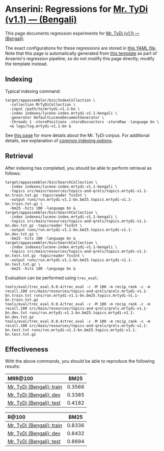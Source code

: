 # Anserini: Regressions for [Mr. TyDi (v1.1) &mdash; (Bengali)](https://github.com/castorini/mr.tydi)

This page documents regression experiments for [Mr. TyDi (v1.1) &mdash; (Bengali)](https://github.com/castorini/mr.tydi).

The exact configurations for these regressions are stored in [this YAML file](../src/main/resources/regression/mrtydi-v1.1-bn.yaml).
Note that this page is automatically generated from [this template](../src/main/resources/docgen/templates/mrtydi-v1.1-bn.template) as part of Anserini's regression pipeline, so do not modify this page directly; modify the template instead.

## Indexing

Typical indexing command:

```
target/appassembler/bin/IndexCollection \
  -collection MrTyDiCollection \
  -input /path/to/mrtydi-v1.1-bn \
  -index indexes/lucene-index.mrtydi-v1.1-bengali \
  -generator DefaultLuceneDocumentGenerator \
  -threads 1 -storePositions -storeDocvectors -storeRaw -language bn \
  >& logs/log.mrtydi-v1.1-bn &
```

See [this page](https://github.com/castorini/mr.tydi) for more details about the Mr. TyDi corpus.
For additional details, see explanation of [common indexing options](common-indexing-options.md).

## Retrieval

After indexing has completed, you should be able to perform retrieval as follows:

```
target/appassembler/bin/SearchCollection \
  -index indexes/lucene-index.mrtydi-v1.1-bengali \
  -topics src/main/resources/topics-and-qrels/topics.mrtydi-v1.1-bn.train.txt.gz -topicreader TsvInt \
  -output runs/run.mrtydi-v1.1-bn.bm25.topics.mrtydi-v1.1-bn.train.txt.gz \
  -bm25 -hits 100 -language bn &
target/appassembler/bin/SearchCollection \
  -index indexes/lucene-index.mrtydi-v1.1-bengali \
  -topics src/main/resources/topics-and-qrels/topics.mrtydi-v1.1-bn.dev.txt.gz -topicreader TsvInt \
  -output runs/run.mrtydi-v1.1-bn.bm25.topics.mrtydi-v1.1-bn.dev.txt.gz \
  -bm25 -hits 100 -language bn &
target/appassembler/bin/SearchCollection \
  -index indexes/lucene-index.mrtydi-v1.1-bengali \
  -topics src/main/resources/topics-and-qrels/topics.mrtydi-v1.1-bn.test.txt.gz -topicreader TsvInt \
  -output runs/run.mrtydi-v1.1-bn.bm25.topics.mrtydi-v1.1-bn.test.txt.gz \
  -bm25 -hits 100 -language bn &
```

Evaluation can be performed using `trec_eval`:

```
tools/eval/trec_eval.9.0.4/trec_eval -c -M 100 -m recip_rank -c -m recall.100 src/main/resources/topics-and-qrels/qrels.mrtydi-v1.1-bn.train.txt runs/run.mrtydi-v1.1-bn.bm25.topics.mrtydi-v1.1-bn.train.txt.gz
tools/eval/trec_eval.9.0.4/trec_eval -c -M 100 -m recip_rank -c -m recall.100 src/main/resources/topics-and-qrels/qrels.mrtydi-v1.1-bn.dev.txt runs/run.mrtydi-v1.1-bn.bm25.topics.mrtydi-v1.1-bn.dev.txt.gz
tools/eval/trec_eval.9.0.4/trec_eval -c -M 100 -m recip_rank -c -m recall.100 src/main/resources/topics-and-qrels/qrels.mrtydi-v1.1-bn.test.txt runs/run.mrtydi-v1.1-bn.bm25.topics.mrtydi-v1.1-bn.test.txt.gz
```

## Effectiveness

With the above commands, you should be able to reproduce the following results:

MRR@100                                 | BM25      |
:---------------------------------------|-----------|
[Mr. TyDi (Bengali): train](https://github.com/castorini/mr.tydi)| 0.3566    |
[Mr. TyDi (Bengali): dev](https://github.com/castorini/mr.tydi)| 0.3385    |
[Mr. TyDi (Bengali): test](https://github.com/castorini/mr.tydi)| 0.4182    |


R@100                                   | BM25      |
:---------------------------------------|-----------|
[Mr. TyDi (Bengali): train](https://github.com/castorini/mr.tydi)| 0.8336    |
[Mr. TyDi (Bengali): dev](https://github.com/castorini/mr.tydi)| 0.8432    |
[Mr. TyDi (Bengali): test](https://github.com/castorini/mr.tydi)| 0.8694    |
